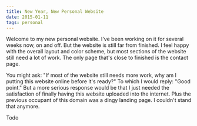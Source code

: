 ```yaml
---
title: New Year, New Personal Website
date: 2015-01-11
tags: personal
---
```


Welcome to my new personal website. I've been working on it for several weeks now, on and off. But the website is still far from finished. I feel happy with the overall layout and color scheme, but most sections of the website still need a lot of work. The only page that's close to finished is the contact page. 

You might ask: "If most of the website still needs more work, why am I putting this website online before it's ready?" To which I would reply: "Good point." But a more serious response would be that I just needed the satisfaction of finally having this website uploaded into the internet. Plus the previous occupant of this domain was a dingy landing page. I couldn't stand that anymore.

Todo


